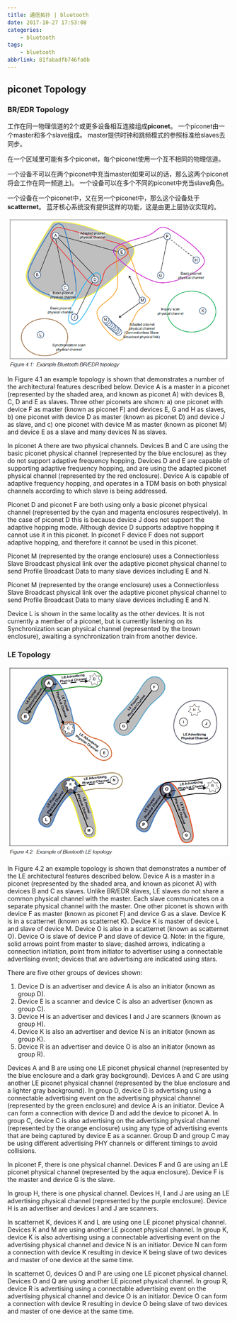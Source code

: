 ```yaml
---
title: 通信拓扑 | bluetooth
date: 2017-10-27 17:53:08
categories:
    - bluetooth
tags:
    - bluetooth
abbrlink: 81fabadfb746fa0b
---
```



## piconet Topology

### BR/EDR Topology

工作在同一物理信道的2个或更多设备相互连接组成**piconet**。
一个piconet由一个master和多个slave组成。
master提供时钟和跳频模式的参照标准给slaves去同步。

在一个区域里可能有多个piconet，每个piconet使用一个互不相同的物理信道。

一个设备不可以在两个piconet中充当master(如果可以的话，那么这两个piconet将会工作在同一频道上)。
一个设备可以在多个不同的piconet中充当slave角色。

一个设备在一个piconet中，又在另一个piconet中，那么这个设备处于**scatternet**。
蓝牙核心系统没有提供这样的功能，这是由更上层协议实现的。

![image](../images/BR_EDR_topology.gif)

In Figure 4.1 an example topology is shown that demonstrates a number of the
architectural features described below. Device A is a master in a piconet
(represented by the shaded area, and known as piconet A) with devices B, C,
D and E as slaves. Three other piconets are shown: a) one piconet with device
F as master (known as piconet F) and devices E, G and H as slaves, b) one
piconet with device D as master (known as piconet D) and device J as slave,
and c) one piconet with device M as master (known as piconet M) and device E
as a slave and many devices N as slaves.

In piconet A there are two physical channels. Devices B and C are using the
basic piconet physical channel (represented by the blue enclosure) as they do
not support adaptive frequency hopping. Devices D and E are capable of
supporting adaptive frequency hopping, and are using the adapted piconet
physical channel (represented by the red enclosure). Device A is capable of
adaptive frequency hopping, and operates in a TDM basis on both physical
channels according to which slave is being addressed.

Piconet D and piconet F are both using only a basic piconet physical channel
(represented by the cyan and magenta enclosures respectively). In the case of
piconet D this is because device J does not support the adaptive hopping
mode. Although device D supports adaptive hopping it cannot use it in this
piconet. In piconet F device F does not support adaptive hopping, and
therefore it cannot be used in this piconet.

Piconet M (represented by the orange enclosure) uses a Connectionless Slave
Broadcast physical link over the adaptive piconet physical channel to send
Profile Broadcast Data to many slave devices including E and N.

Piconet M (represented by the orange enclosure) uses a Connectionless Slave
Broadcast physical link over the adaptive piconet physical channel to send
Profile Broadcast Data to many slave devices including E and N.

Device L is shown in the same locality as the other devices. It is not currently a
member of a piconet, but is currently listening on its Synchronization scan
physical channel (represented by the brown enclosure), awaiting a
synchronization train from another device.

### LE Topology

![image](../images/LE_topology.gif)

In Figure 4.2 an example topology is shown that demonstrates a number of the
LE architectural features described below. Device A is a master in a piconet
(represented by the shaded area, and known as piconet A) with devices B and
C as slaves. Unlike BR/EDR slaves, LE slaves do not share a common
physical channel with the master. Each slave communicates on a separate
physical channel with the master. One other piconet is shown with device F as
master (known as piconet F) and device G as a slave. Device K is in a
scatternet (known as scatternet K). Device K is master of device L and slave of
device M. Device O is also in a scatternet (known as scatternet O). Device O is
slave of device P and slave of device Q. Note: in the figure, solid arrows point
from master to slave; dashed arrows, indicating a connection initiation, point
from initiator to advertiser using a connectable advertising event; devices that
are advertising are indicated using stars.

There are five other groups of devices shown:
1. Device D is an advertiser and device A is also an initiator (known as group D).  
2. Device E is a scanner and device C is also an advertiser (known as group C).  
3. Device H is an advertiser and devices I and J are scanners (known as group H).  
4. Device K is also an advertiser and device N is an initiator (known as group K).  
5. Device R is an advertiser and device O is also an initiator (known as group R).  

Devices A and B are using one LE piconet physical channel (represented by
the blue enclosure and a dark gray background). Devices A and C are using
another LE piconet physical channel (represented by the blue enclosure and a
lighter gray background). In group D, device D is advertising using a
connectable advertising event on the advertising physical channel
(represented by the green enclosure) and device A is an initiator. Device A can
form a connection with device D and add the device to piconet A. In group C,
device C is also advertising on the advertising physical channel (represented
by the orange enclosure) using any type of advertising events that are being
captured by device E as a scanner. Group D and group C may be using
different advertising PHY channels or different timings to avoid collisions.

In piconet F, there is one physical channel. Devices F and G are using an LE
piconet physical channel (represented by the aqua enclosure). Device F is the
master and device G is the slave.

In group H, there is one physical channel. Devices H, I and J are using an LE
advertising physical channel (represented by the purple enclosure). Device H
is an advertiser and devices I and J are scanners.

In scatternet K, devices K and L are using one LE piconet physical channel.
Devices K and M are using another LE piconet physical channel. In group K,
device K is also advertising using a connectable advertising event on the
advertising physical channel and device N is an initiator. Device N can form a
connection with device K resulting in device K being slave of two devices and
master of one device at the same time.

In scatternet O, devices O and P are using one LE piconet physical channel.
Devices O and Q are using another LE piconet physical channel. In group R,
device R is advertising using a connectable advertising event on the
advertising physical channel and device O is an initiator. Device O can form a
connection with device R resulting in device O being slave of two devices and
master of one device at the same time.
